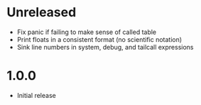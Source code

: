 # Unreleased

- Fix panic if failing to make sense of called table
- Print floats in a consistent format (no scientific notation)
- Sink line numbers in system, debug, and tailcall expressions

# 1.0.0

- Initial release
